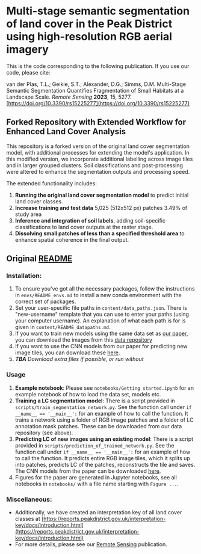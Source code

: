 # Multi-stage semantic segmentation of land cover in the Peak District using high-resolution RGB aerial imagery

This is the code corresponding to the following publication. If you use our code, please cite:

van der Plas, T.L.; Geikie, S.T.; Alexander, D.G.; Simms, D.M. Multi-Stage Semantic Segmentation Quantifies Fragmentation of Small Habitats at a Landscape Scale. _Remote Sensing_ **2023**, 15, 5277. [https://doi.org/10.3390/rs15225277](https://doi.org/10.3390/rs15225277)

## Forked Repository with Extended Workflow for Enhanced Land Cover Analysis
This repository is a forked version of the original land cover segmentation model, with additional processes for extending the model's application. In this modified version, we incorporate additional labelling across image tiles and in larger grouped clusters. Soil classifications and post-processing were altered to enhance the segmentation outputs and processing speed.

The extended functionality includes:

1. **Running the original land cover segmentation model** to predict initial land cover classes.
2. **Increase training and test data** 5,025 (512x512 px) patches 3.49% of study area
2. **Inference and integration of soil labels**, adding soil-specific classifications to land cover outputs at the raster stage.
3. **Dissolving small patches of less than a specified threshold area** to enhance spatial coherence in the final output. 

## Original [README](https://github.com/pdnpa/cnn-land-cover/edit/main/README.md)

### Installation:
1. To ensure you've got all the necessary packages, follow the instructions in `envs/README_envs.md` to install a new conda environment with the correct set of packages.
2. Set your user-specific file paths in `content/data_paths.json`. There is "new-username" template that you can use to enter your paths (using your computer username). An explanation of what each path is for is given in `content/README_datapaths.md`. 
3. If you want to train new models using the same data set as [our paper](https://doi.org/10.3390/rs15225277), you can download the images from this [data repository](https://cord.cranfield.ac.uk/articles/dataset/Very_high_resolution_aerial_photography_and_annotated_land_cover_data_of_the_Peak_District_National_Park/24221314)
4. If you want to use the CNN models from our paper for predicting new image tiles, you can download these [here](https://drive.google.com/drive/folders/1nEnIWDvWcLVzSE6yViv93I4klY2WzdDo?usp=sharing). 
5. _**TBA** Download extra files if possible, or run without_

### Usage
1. **Example notebook**: Please see `notebooks/Getting started.ipynb` for an example notebook of how to load the data set, models etc. 
2. **Training a LC segmentation model**: There is a script provided in `scripts/train_segmentation_network.py`. See the function call under `if __name__ == '__main__':` for an example of how to call the function. It trains a network using a folder of RGB image patches and a folder of LC annotation mask patches. These can be downloaded from our data repository (see above). 
3. **Predicting LC of new images using an existing model**: There is a script provided in `scripts/prediction_of_trained_network.py`.  See the function call under `if __name__ == '__main__':` for an example of how to call the function. It predicts entire RGB image tiles, which it splits up into patches, predicts LC of the patches, reconstructs the tile and saves. The CNN models from the paper can be downloaded [here](https://drive.google.com/drive/folders/1nEnIWDvWcLVzSE6yViv93I4klY2WzdDo?usp=sharing).
4. Figures for the paper are generated in Jupyter notebooks, see all notebooks in `notebooks/` with a file name starting with `Figure ...`.

### Miscellaneous:
- Additionally, we have created an interpretation key of all land cover classes at [https://reports.peakdistrict.gov.uk/interpretation-key/docs/introduction.html](https://reports.peakdistrict.gov.uk/interpretation-key/docs/introduction.html)
- For more details, please see our [Remote Sensing](https://www.mdpi.com/2072-4292/15/22/5277) publication. 
